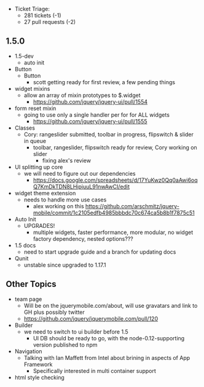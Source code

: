* Ticket Triage:
  * 281 tickets (-1)
  * 27 pull requests (-2)

## 1.5.0
  * 1.5-dev
    * auto init
  * Button
    * Button
      * scott getting ready for first review, a few pending things
  * widget mixins
    * allow an array of mixin prototypes to $.widget
      * https://github.com/jquery/jquery-ui/pull/1554
  * form reset mixin
    * going to use only a single handler per for for ALL widgets
      * https://github.com/jquery/jquery-ui/pull/1555
  * Classes
    * Cory: rangeslider submitted, toolbar in progress, flipswitch & slider in queue
      * toolbar, rangeslider, flipswitch ready for review, Cory working on slider
        * fixing alex's review
  * UI splitting up core
    * we will need to figure out our dependencies
      * https://docs.google.com/spreadsheets/d/17YuKwz0Qq0aAwi6oqQ7KmDkTDN8LHipjuuL91nwAwCI/edit
  * widget theme extension
    * needs to handle more use cases
      * alex working on this https://github.com/arschmitz/jquery-mobile/commit/1c2105edfb4985bbbdc70c674ca5b8b1f7875c51
  * Auto Init
    * UPGRADES!
      * multiple widgets, faster performance, more modular, no widget factory dependency, nested options???
  * 1.5 docs
    * need to start upgrade guide and a branch for updating docs
  * Qunit
    * unstable since upgraded to 1.17.1

## Other Topics
  * team page
    * Will be on the jquerymobile.com/about, will use gravatars and link to GH plus possibly twitter
    * https://github.com/jquery/jquerymobile.com/pull/120
  * Builder
    * we need to switch to ui builder before 1.5
      * UI DB should be ready to go, with the node-0.12-supporting version published to npm
  * Navigation
    * Talking with Ian Maffett from Intel about brining in aspects of App Framework
      * Specifically interested in multi container support
  * html style checking
